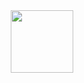 <div id="header" align="center">
  <img src="https://giphy.com/stickers/coding-programmer-ngoding-jdPMeyv9rn0hZHh8n9/giphy.gif" width="100"/>
</div>
